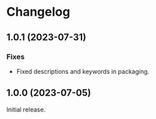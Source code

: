 # Changelog

<!-- changelogging: start -->

## 1.0.1 (2023-07-31)

### Fixes

- Fixed descriptions and keywords in packaging.

## 1.0.0 (2023-07-05)

Initial release.
